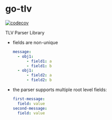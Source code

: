 # go-tlv

[![codecov](https://codecov.io/gh/pauloavelar/go-tlv/branch/main/graph/badge.svg?token=4V15TQTKRR)](https://codecov.io/gh/pauloavelar/go-tlv)

TLV Parser Library

- fields are non-unique
  ```yaml
  message:
    - obj1:
        - field1: a
        - field1: b
    - obj1:
        - field2: a
        - field2: b
  ```

- the parser supports multiple root level fields:
  ```yaml
  first-message:
    field: value
  second-message:
    field: value
  ```

